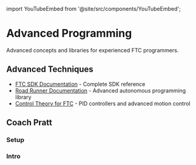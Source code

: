 import YouTubeEmbed from '@site/src/components/YouTubeEmbed';

# Advanced Programming

Advanced concepts and libraries for experienced FTC programmers.

## Advanced Techniques

- [FTC SDK Documentation](https://ftctechnh.github.io/ftc_app/doc/javadoc/index.html) - Complete SDK reference
- [Road Runner Documentation](https://learnroadrunner.com/) - Advanced autonomous programming library
- [Control Theory for FTC](https://docs.ftclib.org/ftclib/features/drivebases) - PID controllers and advanced motion control

## Coach Pratt

### Setup

<YouTubeEmbed
  videoId="_ZIYtNadJBo"
  title="FTC Android Studio Setup"
/>

<YouTubeEmbed
  videoId="V3DZVKt6kHU"
  title="How To Make a FTC Programming Test Bench"
/>

<YouTubeEmbed
  videoId="R6sl3mNlPes"
  title="FTC Programming Test Bench Setup & Configuration File"
/>

### Intro

<YouTubeEmbed
  videoId="F24X8Ut83os"
  title="Learn Java for Robotics: Your First Program"
/>

<YouTubeEmbed
  videoId="3fhqLpsW7BE"
  title="Learn Java for Robotics: Variables"
/>

<YouTubeEmbed
  videoId="gXegsVvXLd0"
  title="How to Program a Gamepad"
/>

<YouTubeEmbed
  videoId="7yzEMGYVPO8"
  title="Your Robot's First Thought: Selection Statements "
/>

